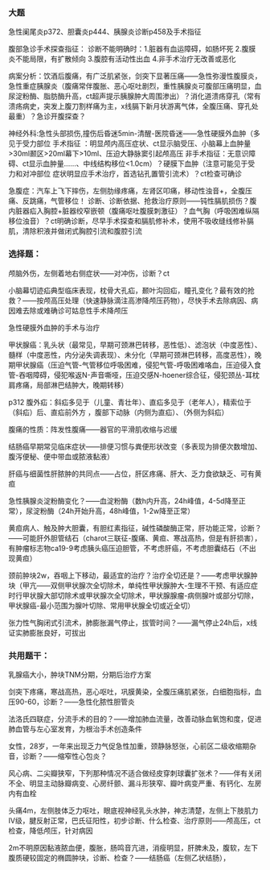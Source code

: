 ### 大题
急性阑尾炎p372、胆囊炎p444、胰腺炎诊断p458及手术指征

腹部急诊手术探查指征：
诊断不能明确时：1.脏器有血运障碍，如肠坏死 2.腹膜炎不能局限，有扩散倾向 3.腹腔有活动性出血 4.非手术治疗无改善或恶化

病案分析：饮酒后腹痛，有广泛肌紧张，剑突下显著压痛——急性弥漫性腹膜炎，急性重症胰腺炎（腹痛常伴腹胀、恶心呕吐剧烈，重性胰腺炎可腹部压痛明显，血尿淀粉酶、脂肪酶升高，ct超声提示胰腺肿大周围渗出）？消化道溃疡穿孔（常有溃疡病史，突发上腹刀割样痛为主，x线膈下新月状游离气体，全腹压痛、穿孔处最重）？急诊开腹探查？

神经外科:急性头部损伤,撞伤后昏迷5min-清醒-医院昏迷——急性硬膜外血肿（多见于受力部位	手术指征 ：明显颅内高压症状、ct显示脑受压、小脑幕上血肿量>30ml颞区>20ml幕下>10ml、压迫大静脉窦引起颅高压	非手术指征：无意识障碍、ct显示血肿量......、中线结构移位<1.0cm）？硬膜下血肿（注意可能见于受力和对冲部位	症状明显应手术治疗，首选钻孔置管引流术）？ct检查可确诊

急腹症：汽车上飞下摔伤，左侧肋缘疼痛，左肾区叩痛，移动性浊音+，全腹压痛、反跳痛，气管移位！	诊断、诊断依据、抢救治疗原则——钝性膈肌损伤？腹内脏器疝入胸腔+脏器绞窄嵌顿（腹痛呕吐腹膜刺激征）？血气胸（呼吸困难纵隔移位浊音）？ct明确诊断，尽早手术探查和膈肌修补术，使用不吸收缝线修补膈肌，清除积液并做闭式胸腔引流和腹腔引流

### 选择题：
颅脑外伤，左侧着地右侧症状——对冲伤，诊断？ct

小脑幕切迹疝典型临床表现，枕骨大孔疝，颞叶沟回疝，瞳孔变化？最有效的抢救？——按颅高压处理（快速静脉滴注高渗降颅压药物），尽快手术去除病因、病因难去除或难确诊可姑息性手术降颅压

急性硬膜外血肿的手术与治疗

甲状腺癌：乳头状（最常见，早期可颈淋巴转移，恶性低）、滤泡状（中度恶性）、髓样（中度恶性，内分泌失调表现）、未分化（早期可颈淋巴转移，高度恶性），晚期甲状腺癌（压迫气管-气管移位呼吸困难，侵犯气管-呼吸困难咯血，压迫侵入食管-吞咽障碍，侵犯喉返N-声音嘶哑，压迫交感N-hoener综合征，侵犯颈丛-耳枕肩疼痛，局部淋巴结肿大，晚期转移）

p312	腹外疝：斜疝多见于（儿童、青壮年）、直疝多见于（老年人），精索位于（斜疝）后、直疝前外方 ，腹部下动脉（内侧为直疝）、（外侧为斜疝）

腹痛的性质：阵发性腹痛——器官的平滑肌收缩与迟缓

结肠癌早期常见临床症状——排便习惯与粪便形状改变（多表现为排便次数增加、腹泻便秘、便中带血或脓液黏液）

肝癌与细菌性肝脓肿的共同点——占位，肝区疼痛、肝大、乏力食欲缺乏、可有黄疸

急性胰腺炎淀粉酶变化？——血淀粉酶（数h内升高，24h峰值，4-5d降至正常），尿淀粉酶（24h开始升高，48h峰值，1-2w降至正常）

黄疸病人、触及肿大胆囊，有胆红素指征，碱性磷酸酶正常，肝功能正常，诊断？——可能肝外胆管结石（charot三联征-腹痛、黄疸、寒战高热，但是有肝损害），有肿瘤标志物ca19-9考虑胰头癌压迫胆管，不考虑肝癌，不考虑胆囊结石（不出现黄疸）

颈前肿块2w，吞咽上下移动，最适宜的治疗？治疗全切还是？——考虑甲状腺肿块（甲亢——双侧甲状腺次全切除术，单纯性甲状腺肿大-生理不干预、有适应症时行甲状腺大部切除术或甲状腺次全切除术，甲状腺腺瘤-病侧腺叶或部分切除，甲状腺癌-最小范围为腺叶切除、常用甲状腺全切或近全切）

张力性气胸闭式引流术，肺膨胀漏气停止，拔管时间？——漏气停止24h后，x线证实肺膨胀良好，可拔出

### 共用题干：
乳腺癌大小，肿块TNM分期，分期后治疗方案

剑突下疼痛，寒战高热，恶心呕吐，巩膜黄染，全腹压痛肌紧张，白细胞指标，血压90-60，诊断？——急性化脓性胆管炎

法洛氏四联症，分流手术的目的？——增加肺血流量，改善动脉血氧饱和度，促进肺血管与左心室发育，为根治手术创造条件

女性，28岁，一年来出现乏力气促急性加重，颈静脉怒张，心前区二级收缩期杂音，诊断？——缩窄性心包炎？

风心病、二尖瓣狭窄，下列那种情况不适合做经皮穿刺球囊扩张术？——伴有关闭不全、明显主动脉瓣病变、心房纤颤、漏斗形狭窄、瓣叶病变严重、有钙化、左房内有血栓

头痛4m，左侧肢体乏力呕吐，眼底视神经乳头水肿，神志清楚，左侧上下肢肌力IV级，腱反射正常，巴氏征阳性，初步诊断、什么检查、治疗原则——颅高压，ct检查，降低颅压，针对病因

2m不明原因黏液脓血便，腹胀，肠鸣音亢进，消瘦明显，肝脾未及，腹软，左下腹质硬较固定的椭圆肿块，诊断、检查？——结肠癌（左侧乙状结肠），